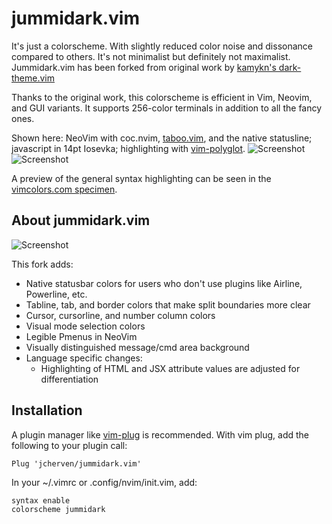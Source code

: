 # jummidark.vim

It's just a colorscheme. With slightly reduced color noise and dissonance compared to others. It's not minimalist but definitely not maximalist. Jummidark.vim has been forked from original work by [kamykn's dark-theme.vim](https://github.com/kamykn/dark-theme.vim)

Thanks to the original work, this colorscheme is efficient in Vim, Neovim, and GUI variants. It supports 256-color terminals in addition to all the fancy ones.

Shown here: NeoVim with coc.nvim, [taboo.vim](https://github.com/gcmt/taboo.vim), and the native statusline; javascript in 14pt Iosevka; highlighting with [vim-polyglot](https://github.com/sheerun/vim-polyglot).
![Screenshot](https://raw.githubusercontent.com/jcherven/jummidark.vim/master/screenshots/specimen-nodejs.png "Nodejs in a single pane")
![Screenshot](https://raw.githubusercontent.com/jcherven/jummidark.vim/master/screenshots/specimen-jsx-gui.png "React JSX in multiple panes with nvim's Pmenu")

A preview of the general syntax highlighting can be seen in the [vimcolors.com specimen](https://vimcolors.com/1205/jummidark/dark).

## About jummidark.vim

![Screenshot](https://raw.githubusercontent.com/jcherven/jummidark.vim/master/screenshots/specimen-colorchart.png)

This fork adds:

- Native statusbar colors for users who don't use plugins like Airline, Powerline, etc.
- Tabline, tab, and border colors that make split boundaries more clear
- Cursor, cursorline, and number column colors
- Visual mode selection colors
- Legible Pmenus in NeoVim
- Visually distinguished message/cmd area background
- Language specific changes:
  - Highlighting of HTML and JSX attribute values are adjusted for differentiation

## Installation

A plugin manager like [vim-plug](https://github.com/junegunn/vim-plug) is recommended. With vim plug, add the following to your plugin call:

```vim
Plug 'jcherven/jummidark.vim'
```

In your ~/.vimrc or .config/nvim/init.vim, add:

```vim
syntax enable
colorscheme jummidark
```
